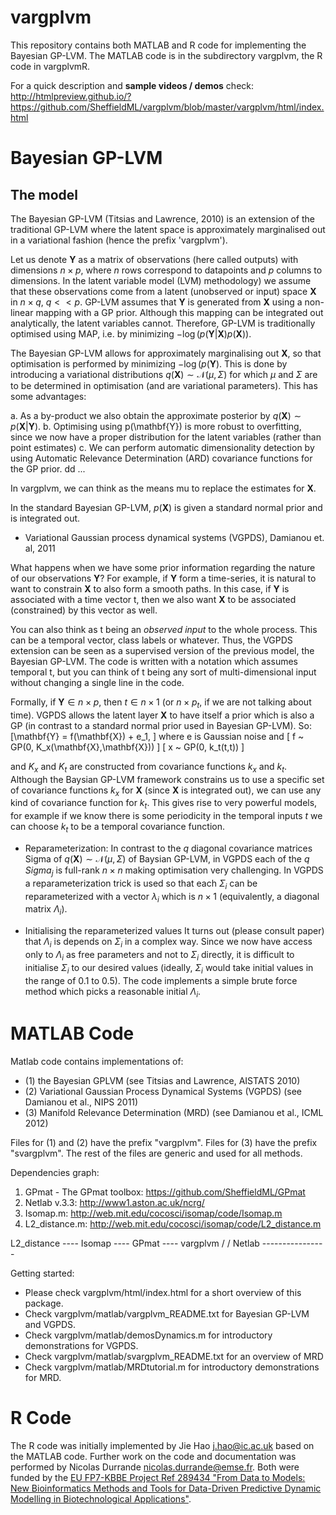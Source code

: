 vargplvm
========

This repository contains both MATLAB and R code for implementing the Bayesian GP-LVM. The MATLAB code is in the subdirectory vargplvm, the R code in vargplvmR.

For a quick description and <b>sample videos / demos</b> check:<br>
http://htmlpreview.github.io/?https://github.com/SheffieldML/vargplvm/blob/master/vargplvm/html/index.html
    
Bayesian GP-LVM
===============

The model
---------

The Bayesian GP-LVM (Titsias and Lawrence, 2010) is an extension of the traditional GP-LVM where the latent space is approximately marginalised out in a variational fashion (hence the prefix 'vargplvm').

Let us denote $\mathbf{Y}$ as a matrix of observations (here called
outputs) with dimensions $n \times p$, where $n$ rows correspond to
datapoints and $p$ columns to dimensions. In the latent variable model
(LVM) methodology) we assume that these observations come from a
latent (unobserved or input) space $\mathbf{X}$ in $n\times q$,
$q<<p$. GP-LVM assumes that $\mathbf{Y}$ is generated from
$\mathbf{X}$ using a non-linear mapping with a GP prior. Although this
mapping can be integrated out analytically, the latent variables
cannot. Therefore, GP-LVM is traditionally optimised using MAP,
i.e. by minimizing $-\log(p(\mathbf{Y}|\mathbf{X})p(\mathbf{X}))$.

The Bayesian GP-LVM allows for approximately marginalising out
$\mathbf{X}$, so that optimisation is performed by minimizing
$-\log(p(\mathbf{Y})$. This is done by introducing a variational
distributions $q(\mathbf{X}) \sim \mathcal{N}(\mu, \Sigma)$ for which $\mu$ and
$\Sigma$ are to be determined in optimisation (and are variational
parameters). This has some advantages:

a. As a by-product we also obtain the approximate posterior by
  $q(\mathbf{X}) \sim p(\mathbf{X}|\mathbf{Y})$.
b. Optimising using p(\mathbf{Y}) is more robust to overfitting, since we now have
   a proper distribution for the latent variables (rather than point estimates)
c. We can perform automatic dimensionality detection by using Automatic
   Relevance Determination (ARD) covariance functions for the GP prior.
dd ...

In vargplvm, we can think as the means mu to replace the estimates for $\mathbf{X}$.

In the standard Bayesian GP-LVM, $p(\mathbf{X})$ is given a standard
normal prior and is integrated out.

* Variational Gaussian process dynamical systems (VGPDS), Damianou et. al, 2011

What happens when we have some prior information regarding the nature
of our observations $\mathbf{Y}$? For example, if $\mathbf{Y}$ form a
time-series, it is natural to want to constrain $\mathbf{X}$ to also
form a smooth paths. In this case, if $\mathbf{Y}$ is associated with
a time vector t, then we also want $\mathbf{X}$ to be associated
(constrained) by this vector as well.

You can also think as t being an *observed input* to the whole process.
This can be a temporal vector, class labels or whatever. Thus, the VGPDS
extension can be seen as a supervised version of the previous model, the
Bayesian GP-LVM. The code is written with a notation which assumes temporal
t, but you can think of t being any sort of multi-dimensional input without
changing a single line in the code.

Formally, if $\mathbf{Y} \in n \times p$, then $t \in n \times 1$ (or
$n \times p_t$, if we are not talking about time). VGPDS allows the
latent layer $\mathbf{X}$ to have itself a prior which is also a GP
(in contrast to a standard normal prior used in Bayesian GP-LVM). So:
\[\mathbf{Y} = f(\mathbf{X}) + e_1,
\]
where e is Gaussian noise and
\[
f ~ GP(0, K_x(\mathbf{X},\mathbf{X}))
\]
\[
x ~ GP(0, k_t(t,t)) 
\]

and $K_x$ and $K_t$ are constructed from covariance functions $k_x$
and $k_t$.  Although the Baysian GP-LVM framework constrains us to use
a specific set of covariance functions $k_x$ for $\mathbf{X}$ (since
$\mathbf{X}$ is integrated out), we can use any kind of covariance
function for $k_t$. This gives rise to very powerful models, for
example if we know there is some periodicity in the temporal inputs
$t$ we can choose $k_t$ to be a temporal covariance function.

* Reparameterization: In contrast to the $q$ diagonal covariance
matrices Sigma of $q(\mathbf{X}) \sim \mathcal{N}(\mu, \Sigma)$ of Baysian
GP-LVM, in VGPDS each of the $q$ $Sigma_j$ is full-rank $n\times n$
making optimisation very challenging. In VGPDS a reparameterization
trick is used so that each $\Sigma_i$ can be reparameterized with a
vector $\lambda_i$ which is $n \times 1$ (equivalently, a diagonal
matrix $\Lambda_i$).

* Initialising the reparameterized values It turns out (please consult
paper) that $\Lambda_i$ is depends on $\Sigma_i$ in a complex
way. Since we now have access only to $\Lambda_i$ as free parameters
and not to $\Sigma_i$ directly, it is difficult to initialise
$\Sigma_i$ to our desired values (ideally, $\Sigma_i$ would take
initial values in the range of 0.1 to 0.5). The code implements a
simple brute force method which picks a reasonable initial
$\Lambda_i$.


MATLAB Code
===========

Matlab code contains implementations of:
 - (1) the Bayesian GPLVM (see Titsias and Lawrence, AISTATS 2010)
 - (2) Variational Gaussian Process Dynamical Systems (VGPDS) (see Damianou et al., NIPS 2011)
 - (3) Manifold Relevance Determination (MRD) (see Damianou et al., ICML 2012)

Files for (1) and (2) have the prefix "vargplvm". Files for (3) have the prefix "svargplvm".
The rest of the files are generic and used for all methods.

Dependencies graph:
1. GPmat - The GPmat toolbox: https://github.com/SheffieldML/GPmat
2. Netlab v.3.3: http://www1.aston.ac.uk/ncrg/
3. Isomap.m: http://web.mit.edu/cocosci/isomap/code/Isomap.m
4. L2_distance.m: http://web.mit.edu/cocosci/isomap/code/L2_distance.m

L2_distance ---- Isomap ---- GPmat ---- vargplvm
							/			/
				Netlab ----------------

Getting started:
 - Please check vargplvm/html/index.html for a short overview of this package.
 - Check vargplvm/matlab/vargplvm_README.txt for Bayesian GP-LVM and VGPDS.
 - Check vargplvm/matlab/demosDynamics.m for introductory demonstrations for VGPDS.
 - Check vargplvm/matlab/svargplvm_README.txt for an overview of MRD
 - Check vargplvm/matlab/MRDtutorial.m for introductory demonstrations for MRD.

R Code
======

The R code was initially implemented by Jie Hao <j.hao@ic.ac.uk> based on the MATLAB code. Further work on the code and documentation was performed by Nicolas Durrande <nicolas.durrande@emse.fr>. Both were funded by the <a href="http://staffwww.dcs.sheffield.ac.uk/people/N.Lawrence/projects/biopredyn/"> EU FP7-KBBE Project Ref 289434 "From Data to Models: New Bioinformatics Methods and Tools for Data-Driven Predictive Dynamic Modelling in Biotechnological Applications"</a>.
